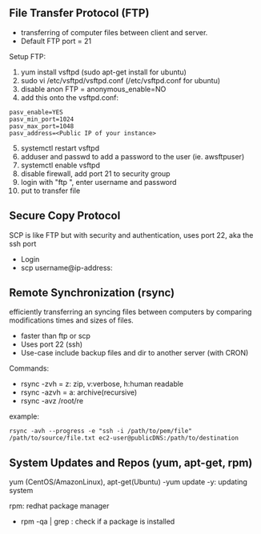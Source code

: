 ## File Transfer Protocol (FTP)
- transferring of computer files between client and server.
- Default FTP port = 21

Setup FTP:
1. yum install vsftpd (sudo apt-get install for ubuntu)
2. sudo vi /etc/vsftpd/vsftpd.conf (/etc/vsftpd.conf for ubuntu)
3. disable anon FTP = anonymous_enable=NO
4. add this onto the vsftpd.conf:
```
pasv_enable=YES
pasv_min_port=1024
pasv_max_port=1048
pasv_address=<Public IP of your instance>
```
5. systemctl restart vsftpd
6. adduser and passwd to add a password to the user (ie. awsftpuser)
7. systemctl enable vsftpd
8. disable firewall, add port 21 to security group
9. login with "ftp <public ip>", enter username and password
10. put <filename> to transfer file

## Secure Copy Protocol 
SCP is like FTP but with security and authentication, uses port 22, aka the ssh port
- Login
- scp <filename> username@ip-address:<directory>

## Remote Synchronization (rsync)
efficiently transferring an syncing files between computers by comparing modifications times and sizes of files. 

- faster than ftp or scp
- Uses port 22 (ssh)
- Use-case include backup files and dir to another server (with CRON)

Commands:
- rsync -zvh <filename> <backup-dest> = z: zip, v:verbose, h:human readable
- rsync -azvh <dir-source> <backup-dest> = a: archive(recursive)
- rsync -avz /root/re

example:
```
rsync -avh --progress -e "ssh -i /path/to/pem/file" /path/to/source/file.txt ec2-user@publicDNS:/path/to/destination
```

## System Updates and Repos (yum, apt-get, rpm)
yum (CentOS/AmazonLinux), apt-get(Ubuntu)
-yum update -y: updating system

rpm: redhat package manager
- rpm -qa | grep <package-name>: check if a package is installed

